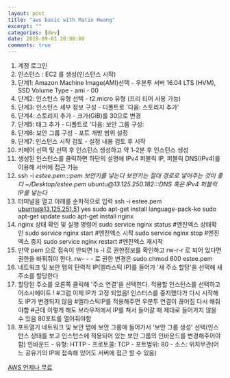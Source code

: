 ```yaml
---
layout: post
title: "aws basic with Matin Hwang"
excerpt: ""
categories: [dev]
date: 2018-09-01 20:00:00
comments: true
---
```


1. 계정 로그인
2. 인스턴스 : EC2 를 생성(인스턴스 시작)
3. 단계1: Amazon Machine Image(AMI)선택 - 우분투 서버 16.04 LTS (HVM), SSD Volume Type - ami - 00
4. 단계2: 인스턴스 유형 선택 - t2.micro 유형 (프리 티어 사용 가능)
5. 단계3: 인스턴스 세부 정보 구성 - 디폴트로 '다음: 스토리지 추가'
6. 단계4: 스토리지 추가 - 크가(GiB)를 30으로 변경
7. 단계5: 태그 추가 - 디폴트로 '다음: 보안 그룹 구성:
8. 단계6: 보안 그룹 구성 - 포트 개방 범위 설정
9. 단계7: 인스턴스 시작 검토 - 설정 내용 검토 후 시작
10. 키페어 선택 및 선택 후 인스턴스 생성하고 약 1-2분 후 인스턴스 생성
11. 생성된 인스턴스를 클릭하면 하단의 설명에 IPv4 퍼블릭 IP, 퍼블릭 DNS(IPv4)를 이용해 서버에 접근 가능
12. ssh -i *estee.pem:::pem 보안키를 넣는다 보안키는 절대 경로로 넣어주는 것이 좋다 ~/Desktop/estee.pem* ubuntu@*13.125.250.182:::DNS 혹은 IPv4 퍼블릭 IP를 넣는다*
13. 터미널을 열고 아래를 순차적으로 입력 ssh -i estee.pem ubuntu@13.125.251.51 yes sudo apt-get install language-pack-ko sudo apt-get update sudo apt-get install nginx 
14. nginx 상태 확인 및 실행 명령어 sudo service nginx status #엔진엑스 상태확인 sudo service nginx start #엔진엑스 시작 sudo service nginx stop #엔진엑스 중지 sudo service nginx restart #엔진엑스 재시작 
15. 만약 pem 으로 접속이 안되면 ls -l 로 권한정보를 확인하고 rw-r-r 로 되어 있다면 권한을 바꿔줘야 한다. rw- - - 로 권한 변경은 sudo chmod 600 estee.pem 
16. 네트워크 및 보안 탭의 탄력적 IP(엘라스틱 IP)를 들어가 '새 주소 할당'을 선택해 새 주소를 할당한다
17. 할당된 주소를 오른쪽 클릭해 '주소 연결'을 선택한다. 적용할 인스턴스를 선택하고 어소시에이트 ! #그럼 이제 IP가 고정 되었음! 인스터스를 중지했다가 다시 시작해도 IP가 변경되지 않음 #엘라스틱IP를 적용해주면 우분투 연결이 끊어짐 다시 해줘야함 #근데 이렇게 해도 브라우저에서 IP를 쳐서 들어갈 때 제대로 들어가지 않을 수 있음 80포트를 열어줘야함
18. 포트열기 네트워크 및 보안 탭에 보안 그룹에 들어가서 '보안 그룹 생성' 선택(인스턴스 상태를 보고 인스턴스에 적용되어 있는 보안 그룹의 인바운드를 변경해주어야 함) 인바운드 - 유형: HTTP - 프로토콜: TCP - 포트범위: 80 - 소스: 위치무관(어느 공유기의 IP에 접속해 있어도 서버에 접근 할 수 있음)

[AWS 언제나 무료](https://aws.amazon.com/ko/free/?awsf.Free%20Tier%20Types=categories%23alwaysfree)
